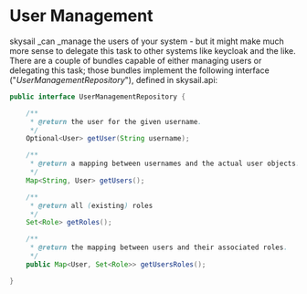# User Management

skysail _can _manage the users of your system - but it might make much more sense to delegate this task to other systems like keycloak and the like. There are a couple of bundles capable of either managing users or delegating this task; those bundles implement the following interface \("_UserManagementRepository_"\), defined in skysail.api:

```java
public interface UserManagementRepository {

    /**
     * @return the user for the given username.
     */
    Optional<User> getUser(String username);

    /**
     * @return a mapping between usernames and the actual user objects.
     */
    Map<String, User> getUsers();

    /**
     * @return all (existing) roles
     */
    Set<Role> getRoles();

    /**
     * @return the mapping between users and their associated roles.
     */
    public Map<User, Set<Role>> getUsersRoles();

}
```



